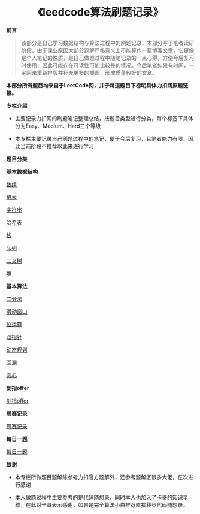 <p id="leedcode题解"></p>

<h1 align="center">
    《leedcode算法刷题记录》
</h1>

**前言**

> 该部分是自己学习数据结构与算法过程中的刷题记录，本部分写于笔者读研阶段，由于课业原因大部分题解严格意义上不能算作一篇博客文章，它更像是个人笔记的性质，是自己做题过程中随笔记录的一点心得，方便今后复习时使用，因此可能存在可读性可能比较差的情况。今后笔者如果有时间，一定回来重新排版并补充更多的插图，形成质量较好的文章。  


**本部分所有题目均来自于LeetCode网，并于每道题目下标明具体力扣网原题链接。**


**专栏介绍**

-  主要记录力扣网的刷题笔记整理总结，按题目类型进行分类，每个标签下具体分为Easy、Medium、Hard三个等级

-  本专栏主要记录自己刷题过程中的笔记，便于今后复习，且笔者能力有限，因此当前阶段不推荐以此来进行学习  


**题目分类**  

**基本数据结构**

<font style="font-weight:normal; color:#4169E1;text-decoration:underline;" target="_blank">[数组](doc/leedcode题解/数组/README.md)</font>

<font style="font-weight:normal; color:#4169E1;text-decoration:underline;" target="_blank">[链表](doc/leedcode题解/链表/README.md)</font>

<font style="font-weight:normal; color:#4169E1;text-decoration:underline;" target="_blank">[字符串](doc/leedcode题解/字符串/README.md)</font>

<font style="font-weight:normal; color:#4169E1;text-decoration:underline;" target="_blank">[哈希表](doc/leedcode题解/哈希表/README.md)</font>

<font style="font-weight:normal; color:#4169E1;text-decoration:underline;" target="_blank">[栈](doc/leedcode题解/栈/README.md)</font>

<font style="font-weight:normal; color:#4169E1;text-decoration:underline;" target="_blank">[队列](doc/leedcode题解/队列/README.md)</font>  

<font style="font-weight:normal; color:#4169E1;text-decoration:underline;" target="_blank">[二叉树](doc/leedcode题解/二叉树/README.md)</font>

<font style="font-weight:normal; color:#4169E1;text-decoration:underline;" target="_blank">[堆](doc/leedcode题解/堆/README.md)</font>

**基本算法**  

<font style="font-weight:normal; color:#4169E1;text-decoration:underline;" target="_blank">[二分法](doc/leedcode题解/二分法/README.md)</font>

<font style="font-weight:normal; color:#4169E1;text-decoration:underline;" target="_blank">[滑动窗口](doc/leedcode题解/滑动窗口/README.md)</font>

<font style="font-weight:normal; color:#4169E1;text-decoration:underline;" target="_blank">[位运算](doc/leedcode题解/位运算/README.md)</font>

<font style="font-weight:normal; color:#4169E1;text-decoration:underline;" target="_blank">[双指针](doc/leedcode题解/双指针/README.md)</font>

<font style="font-weight:normal; color:#4169E1;text-decoration:underline;" target="_blank">[动态规划](doc/leedcode题解/排序算法/README.md)</font>

<font style="font-weight:normal; color:#4169E1;text-decoration:underline;" target="_blank">[回溯](doc/leedcode题解/回溯/README.md)</font>

<font style="font-weight:normal; color:#4169E1;text-decoration:underline;" target="_blank">[贪心](doc/leedcode题解/贪心/README.md)</font>  


**剑指offer**  

<font style="font-weight:normal; color:#4169E1;text-decoration:underline;" target="_blank">[剑指offer](doc/leedcode题解/剑指offer/README.md)</font>


**周赛记录**  

<font style="font-weight:normal; color:#4169E1;text-decoration:underline;" target="_blank">[周赛记录](doc/leedcode题解/周赛记录/README.md)</font>


**每日一题**  

<font style="font-weight:normal; color:#4169E1;text-decoration:underline;" target="_blank">[每日一题](doc/leedcode题解/每日一题/README.md)</font>



**致谢**

-  本专栏所做题目题解除参考力扣官方题解外，还参考题解区很多大佬，在次进行感谢  

-  本人做题过程中主要参考的是[代码随想录](https://programmercarl.com/)，同时本人也加入了卡哥的知识星球，在此对卡哥表示感谢，如果是完全算法小白推荐直接移步代码随想录。
